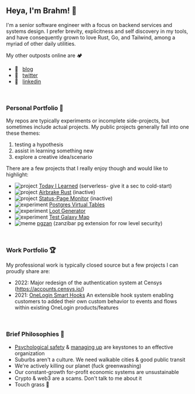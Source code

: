 
## Heya, I'm Brahm! 👋

I'm a senior software engineer with a focus on backend services and systems design. I prefer brevity, explicitness and self discovery in my tools, and have consequently grown to love Rust, Go, and Tailwind, among a myriad of other daily utilities.

My other outposts online are 🏕
- 🏡 &nbsp; [blog](https://blog.brahmlower.io)
- 🐓 &nbsp; [twitter](https://twitter.com/brahmlower)
- 💼 &nbsp; [linkedin](https://www.linkedin.com/in/brahm-lower)

<br>

### Personal Portfolio 🙌

My repos are typically experiments or incomplete side-projects, but sometimes include actual projects. My public projects generally fall into one these themes:

1. testing a hypothesis
2. assist in learning something new
3. explore a creative idea/scenario

There are a few projects that I really enjoy though and would like to highlight:

- ![project](https://img.shields.io/badge/-project_✨-green) [Today I Learned](https://til.brahmlower.io/) (serverless- give it a sec to cold-start)
- ![project](https://img.shields.io/badge/-project_✨-green) [Airbrake Rust](https://github.com/kyrylo/airbrake-rust) (inactive)
- ![project](https://img.shields.io/badge/-project_✨-green) [Status-Page Monitor](https://github.com/bplower/statuspage-monitor) (inactive)
- ![experiment](https://img.shields.io/badge/-experiment_🧪-purple) [Postgres Virtual Tables](https://github.com/bplower/postgres-virtual-tables)
- ![experiment](https://img.shields.io/badge/-experiment_🧪-purple) [Loot Generator](https://github.com/bplower/loot-generator)
- ![experiment](https://img.shields.io/badge/-experiment_🧪-purple) [Test Galaxy Map](https://github.com/bplower/test-galaxy-map)
- ![meme](https://img.shields.io/badge/-meme_🤪-blue) [pgzan](https://github.com/bplower/pgzan) (zanzibar pg extension for row level security)

<br>

### Work Portfolio 🏆

My professional work is typically closed source but a few projects I can proudly share are:

- 2022: Major redesign of the authentication system at Censys (https://accounts.censys.io/)
- 2021: [OneLogin Smart Hooks](https://developers.onelogin.com/api-docs/2/smart-hooks/overview)
  An extensible hook system enabling customers to added their own custom behavior to events and flows within existing OneLogin products/features

<br>

### Brief Philosophies 🤔

- [Psychological safety](https://friday.app/p/what-is-psychological-safety) & [managing up](https://www.cultureamp.com/blog/managing-up-importance) are keystones to an effective organization
- Suburbs aren't a culture. We need walkable cities & good public transit
- We're actively killing our planet (fuck greenwashing)
- Our constant-growth for-profit economic systems are unsustainable
- Crypto & web3 are a scams. Don't talk to me about it
- Touch grass 🌱
